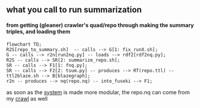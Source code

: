 ## what you call to run summarization

#### from getting (gleaner) crawler's quad/repo  through making the summary triples, and loading them

```mermaid
flowchart TD;
R2S[repo_to_summary.sh]  -- calls --> G[1: fix_runX.sh];
G -- calls --> r2n[run2nq.py] -- loads --> rdf2[rdf2nq.py];
R2S -- calls --> SR[2: summarize_repo.sh];
SR -- calls --> F1[1: fnq.py];
SR -- calls --> F2[2: tsum.py] -- produces --> RT(repo.ttl) -- ttl2blaze.sh --> B[blazegraph];
r2n -- produces --> nq(repo.nq) -- into_fuseki --> F1;
```

as soon as the [system](https://github.com/MBcode/ec/blob/master/system.md) is made more modular, the repo.nq can come from my [crawl](https://github.com/MBcode/ec/tree/master/crawl) as well
